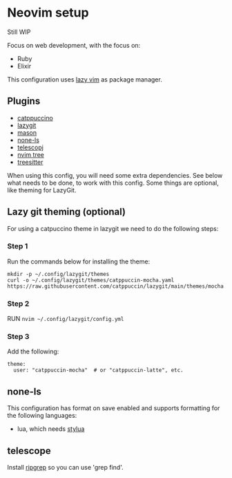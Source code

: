 # Neovim setup
Still WIP

Focus on web development, with the focus on:
- Ruby 
- Elixir

This configuration uses [lazy vim](https://github.com/LazyVim/LazyVim) as package manager. 

## Plugins  
- [catppuccino](https://github.com/catppuccin/nvim)
- [lazygit](https://github.com/jesseduffield/lazygit)
- [mason](https://github.com/williamboman/mason.nvim) 
- [none-ls](https://github.com/nvimtools/none-ls.nvim)
- [telescopj](https://github.com/nvim-telescope/telescope.nvim)
- [nvim tree](https://github.com/nvim-tree/nvim-tree.lua)
- [treesitter](https://github.com/nvim-treesitter/nvim-treesitter)

When using this config, you will need some extra dependencies.
See below what needs to be done, to work with this config. 
Some things are optional, like theming for LazyGit. 

## Lazy git theming (optional)
For using a catpuccino theme in lazygit we need to do the following steps:

### Step 1 
Run the commands below for installing the theme:
```
mkdir -p ~/.config/lazygit/themes  
curl -o ~/.config/lazygit/themes/catppuccin-mocha.yaml https://raw.githubusercontent.com/catppuccin/lazygit/main/themes/mocha.yaml
```

### Step 2 
RUN `nvim ~/.config/lazygit/config.yml`

### Step 3
Add the following:
```
theme:
  user: "catppuccin-mocha"  # or "catppuccin-latte", etc.
```

## none-ls
This configuration has format on save enabled and supports formatting for the following languages:
- lua, which needs [stylua](https://github.com/JohnnyMorganz/StyLua)

## telescope
Install [ripgrep](https://github.com/BurntSushi/ripgrep?tab=readme-ov-file#installation) so you can use 'grep find'. 

